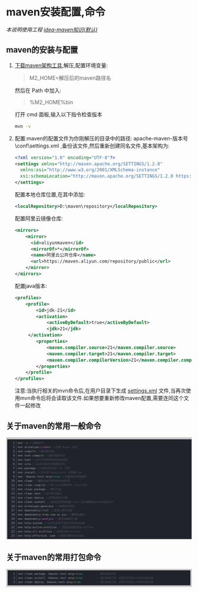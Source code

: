 # maven安装配置,命令

*本说明使用工程 [idea-maven知识(默认)](material\idea-mavne-knowledge.bat)* 

## maven的安装与配置

1. [下载maven架构工具](https://maven.apache.org/download.cgi),解压,配置环境变量:

   > M2_HOME=解压后的maven路径名

   然后在 Path 中加入:

   > %M2_HOME%bin

   打开 cmd 面板,输入以下指令检查版本
   ```sh
   mvn -v
   ```

2. 配置:maven的配置文件为你刚解压的目录中的路径: apache-maven-版本号\conf\settings.xml ,备份该文件,然后重新创建同名文件,基本架构为:
   ```xml
   <?xml version="1.0" encoding="UTF-8"?>
   <settings xmlns="http://maven.apache.org/SETTINGS/1.2.0"
     xmlns:xsi="http://www.w3.org/2001/XMLSchema-instance"
     xsi:schemaLocation="http://maven.apache.org/SETTINGS/1.2.0 https://maven.apache.org/xsd/settings-1.2.0.xsd">
   </settings>
   ```
   
   配置本地仓库位置,在其中添加:
   ```xml
   <localRepository>D:\maven\repository</localRepository>
   ```
   
   配置阿里云镜像仓库:
   ```xml
   <mirrors>
       <mirror>
         <id>aliyunmaven</id>
         <mirrorOf>*</mirrorOf>
         <name>阿里云公共仓库</name>
         <url>https://maven.aliyun.com/repository/public</url>
       </mirror>
   </mirrors>
   ```
   
   配置java版本:
   ```xml
   <profiles>
       <profile>
           <id>jdk-21</id>
           <activation>
               <activeByDefault>true</activeByDefault>
               <jdk>21</jdk>
       	</activation>
           <properties>
               <maven.compiler.source>21</maven.compiler.source>
               <maven.compiler.target>21</maven.compiler.target>
               <maven.compiler.compilerVersion>21</maven.compiler.compilerVersion>
           </properties>
       </profile>
   </profiles>
   ```
   
   注意:当执行相关的mvn命令后,在用户目录下生成 [settings.xml](C:\Users\Administrator\.m2\settings.xml) 文件,当再次使用mvn命令后将会读取该文件.如果想要重新修改maven配置,需要连同这个文件一起修改
## 关于maven的常用一般命令

![maven常用命令](material/maven常用命令.png)

## 关于maven的常用打包命令

![maven常用打包命令](material/maven常用打包命令.png)